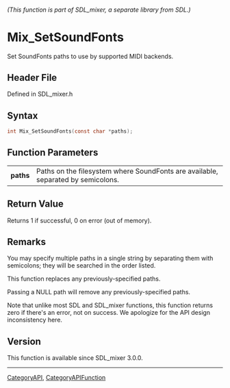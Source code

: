###### (This function is part of SDL_mixer, a separate library from SDL.)
# Mix_SetSoundFonts

Set SoundFonts paths to use by supported MIDI backends.

## Header File

Defined in SDL_mixer.h

## Syntax

```c
int Mix_SetSoundFonts(const char *paths);

```

## Function Parameters

|               |                                                                                  |
| ------------- | -------------------------------------------------------------------------------- |
| **paths**     | Paths on the filesystem where SoundFonts are available, separated by semicolons. |

## Return Value

Returns 1 if successful, 0 on error (out of memory).

## Remarks

You may specify multiple paths in a single string by separating them with
semicolons; they will be searched in the order listed.

This function replaces any previously-specified paths.

Passing a NULL path will remove any previously-specified paths.

Note that unlike most SDL and SDL_mixer functions, this function returns
zero if there's an error, not on success. We apologize for the API design
inconsistency here.

## Version

This function is available since SDL_mixer 3.0.0.

----
[CategoryAPI](CategoryAPI), [CategoryAPIFunction](CategoryAPIFunction)

